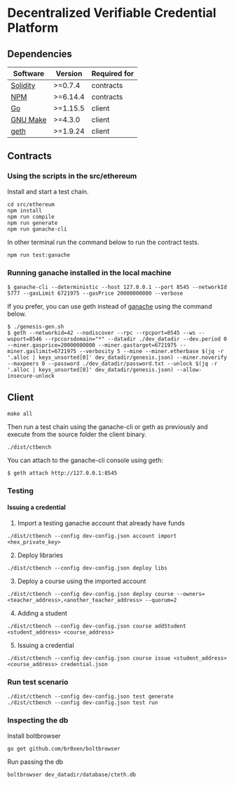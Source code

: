 # Decentralized Verifiable Credential Platform

## Dependencies

| Software                                         | Version  | Required for |
| ------------------------------------------------ | -------- | ------------ |
| [Solidity](https://github.com/ethereum/solidity) | >=0.7.4  | contracts    |
| [NPM](https://github.com/npm/cli)                | >=6.14.4 | contracts    |
| [Go](https://golang.org/doc/go1.12)              | >=1.15.5 | client       |
| [GNU Make](http://ftp.gnu.org/gnu/make/)         | >=4.3.0  | client       |
| [geth](https://github.com/ethereum/go-ethereum)  | >=1.9.24 | client       |

## Contracts

### Using the scripts in the src/ethereum
Install and start a test chain.
```
cd src/ethereum
npm install
npm run compile
npm run generate
npm run ganache-cli
```

In other terminal run the command below to run the contract tests.
```
npm run test:ganache
```

### Running ganache installed in the local machine
```
$ ganache-cli --deterministic --host 127.0.0.1 --port 8545 --networkId 5777 --gasLimit 6721975 --gasPrice 20000000000 --verbose
```

If you prefer, you can use geth instead of [ganache](https://truffleframework.com/ganache) using the command below.
```
$ ./genesis-gen.sh
$ geth --networkid=42 --nodiscover --rpc --rpcport=8545 --ws --wsport=8546 --rpccorsdomain="*" --datadir ./dev_datadir --dev.period 0 --miner.gasprice=20000000000 --miner.gastarget=6721975 --miner.gaslimit=6721975 --verbosity 5 --mine --miner.etherbase $(jq -r '.alloc | keys_unsorted[0]' dev_datadir/genesis.json) --miner.noverify --maxpeers 0 --password ./dev_datadir/password.txt --unlock $(jq -r '.alloc | keys_unsorted[0]' dev_datadir/genesis.json) --allow-insecure-unlock
```

## Client

```
make all
```

Then run a test chain using the ganache-cli or geth as previously and execute from the source folder the client binary.

```
./dist/ctbench
```

You can attach to the ganache-cli console using geth:
```
$ geth attach http://127.0.0.1:8545
```

### Testing

#### Issuing a credential

1. Import a testing ganache account that already have funds
```
./dist/ctbench --config dev-config.json account import <hex_private_key>
```

2. Deploy libraries
```
./dist/ctbench --config dev-config.json deploy libs
```

3. Deploy a course using the imported account
```
./dist/ctbench --config dev-config.json deploy course --owners=<teacher_address>,<another_teacher_address> --quorum=2
```

4. Adding a student

```
./dist/ctbench --config dev-config.json course addStudent <student_address> <course_address>
```

5. Issuing a credential
```
./dist/ctbench --config dev-config.json course issue <student_address> <course_address> credential.json
```

### Run test scenario

```
./dist/ctbench --config dev-config.json test generate
./dist/ctbench --config dev-config.json test run
```

### Inspecting the db

Install boltbrowser
```
go get github.com/br0xen/boltbrowser
```

Run passing the db
```
boltbrowser dev_datadir/database/cteth.db
```